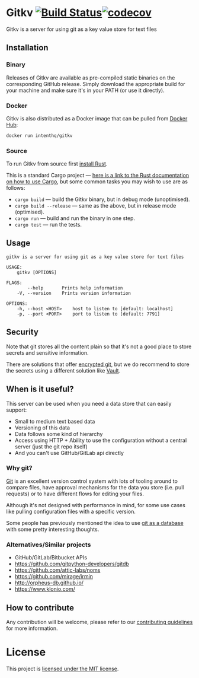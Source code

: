 # Gitkv [![Build Status](https://travis-ci.org/intenthq/gitkv.svg?branch=master)](https://travis-ci.org/intenthq/gitkv)[![codecov](https://codecov.io/gh/intenthq/gitkv/branch/test-coverage/graph/badge.svg)](https://codecov.io/gh/intenthq/gitkv)

Gitkv is a server for using git as a key value store for text files

## Installation

### Binary

Releases of Gitkv are available as pre-compiled static binaries on the corresponding GitHub release. Simply download the appropriate build for your machine and make sure it's in your PATH (or use it directly).

### Docker

Gitkv is also distributed as a Docker image that can be pulled from [Docker Hub](https://hub.docker.com/r/intenthq/gitkv):

```sh
docker run intenthq/gitkv
```

### Source

To run Gitkv from source first [install Rust](https://www.rust-lang.org/tools/install).

This is a standard Cargo project — [here is a link to the Rust documentation on how to use Cargo](https://doc.rust-lang.org/cargo/), but some common tasks you may wish to use are as follows:

* `cargo build` — build the Gitkv binary, but in debug mode (unoptimised).
* `cargo build --release` — same as the above, but in release mode (optimised).
* `cargo run` — build and run the binary in one step.
* `cargo test` — run the tests.

## Usage

```
gitkv is a server for using git as a key value store for text files

USAGE:
    gitkv [OPTIONS]

FLAGS:
        --help       Prints help information
    -V, --version    Prints version information

OPTIONS:
    -h, --host <HOST>    host to listen to [default: localhost]
    -p, --port <PORT>    port to listen to [default: 7791]
```

## Security

Note that git stores all the content plain so that it's not a good place to store secrets and sensitive information.

There are solutions that offer [encrypted git](https://keybase.io/blog/encrypted-git-for-everyone), but we do recommend to store the secrets using a different solution like [Vault](https://www.vaultproject.io/).

## When is it useful?

This server can be used when you need a data store that can easily support:
- Small to medium text based data
- Versioning of this data
- Data follows some kind of hierarchy
- Access using HTTP + Ability to use the configuration without a central server (just the git repo itself)
- And you can't use GitHub/GitLab api directly

### Why git?

[Git](https://git-scm.com/) is an excellent version control system with lots of tooling around to compare files, have approval mechanisms for the data you store (i.e. pull requests) or to have different flows for editing your files.

Although it's not designed with performance in mind, for some use cases like pulling configuration files with a specific version.

Some people has previously mentioned the idea to use [git as a database](https://www.kenneth-truyers.net/2016/10/13/git-nosql-database/) with some pretty interesting thoughts.

### Alternatives/Similar projects

- GitHub/GitLab/Bitbucket APIs
- https://github.com/gitpython-developers/gitdb
- https://github.com/attic-labs/noms
- https://github.com/mirage/irmin
- http://orpheus-db.github.io/
- https://www.klonio.com/

## How to contribute

Any contribution will be welcome, please refer to our [contributing guidelines](CONTRIBUTING.md) for more information.

# License

This project is [licensed under the MIT license](LICENSE).
